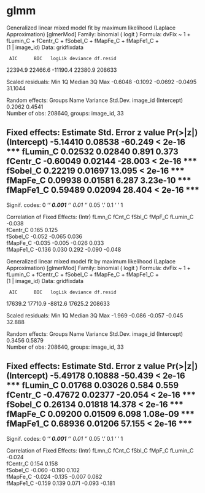 # glmm

Generalized linear mixed model fit by maximum likelihood (Laplace
  Approximation) [glmerMod]
 Family: binomial  ( logit )
Formula: dvFix ~ 1 + fLumin_C + fCentr_C + fSobel_C + fMapFe_C + fMapFe1_C +  
    (1 | image_id)
   Data: gridfixdata

     AIC      BIC   logLik deviance df.resid 
 22394.9  22466.6 -11190.4  22380.9   208633 

Scaled residuals: 
    Min      1Q  Median      3Q     Max 
-0.6048 -0.1092 -0.0692 -0.0495 31.1044 

Random effects:
 Groups   Name        Variance Std.Dev.
 image_id (Intercept) 0.2062   0.4541  
Number of obs: 208640, groups:  image_id, 33

Fixed effects:
            Estimate Std. Error z value Pr(>|z|)    
(Intercept) -5.14410    0.08538 -60.249  < 2e-16 ***
fLumin_C     0.02532    0.02840   0.891    0.373    
fCentr_C    -0.60049    0.02144 -28.003  < 2e-16 ***
fSobel_C     0.22219    0.01697  13.095  < 2e-16 ***
fMapFe_C     0.09938    0.01581   6.287 3.23e-10 ***
fMapFe1_C    0.59489    0.02094  28.404  < 2e-16 ***
---
Signif. codes:  0 ‘***’ 0.001 ‘**’ 0.01 ‘*’ 0.05 ‘.’ 0.1 ‘ ’ 1

Correlation of Fixed Effects:
          (Intr) fLmn_C fCnt_C fSbl_C fMpF_C
fLumin_C  -0.038                            
fCentr_C   0.165  0.125                     
fSobel_C  -0.052 -0.065  0.036              
fMapFe_C  -0.035 -0.005 -0.026  0.033       
fMapFe1_C -0.136  0.030  0.292 -0.090 -0.048

Generalized linear mixed model fit by maximum likelihood (Laplace
  Approximation) [glmerMod]
 Family: binomial  ( logit )
Formula: dvFix ~ 1 + fLumin_C + fCentr_C + fSobel_C + fMapFe_C + fMapFe1_C +  
    (1 | image_id)
   Data: gridfixdata

     AIC      BIC   logLik deviance df.resid 
 17639.2  17710.9  -8812.6  17625.2   208633 

Scaled residuals: 
   Min     1Q Median     3Q    Max 
-1.969 -0.086 -0.057 -0.045 32.888 

Random effects:
 Groups   Name        Variance Std.Dev.
 image_id (Intercept) 0.3456   0.5879  
Number of obs: 208640, groups:  image_id, 33

Fixed effects:
            Estimate Std. Error z value Pr(>|z|)    
(Intercept) -5.49178    0.10888 -50.439  < 2e-16 ***
fLumin_C     0.01768    0.03026   0.584    0.559    
fCentr_C    -0.47672    0.02377 -20.054  < 2e-16 ***
fSobel_C     0.26134    0.01818  14.378  < 2e-16 ***
fMapFe_C     0.09200    0.01509   6.098 1.08e-09 ***
fMapFe1_C    0.68936    0.01206  57.155  < 2e-16 ***
---
Signif. codes:  0 ‘***’ 0.001 ‘**’ 0.01 ‘*’ 0.05 ‘.’ 0.1 ‘ ’ 1

Correlation of Fixed Effects:
          (Intr) fLmn_C fCnt_C fSbl_C fMpF_C
fLumin_C  -0.024                            
fCentr_C   0.154  0.158                     
fSobel_C  -0.060 -0.190  0.102              
fMapFe_C  -0.024 -0.135 -0.007  0.082       
fMapFe1_C -0.159  0.139  0.071 -0.093 -0.181

